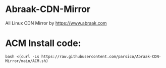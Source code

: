 # Abraak-CDN-Mirror
All Linux CDN Mirror by https://www.abraak.com

# ACM Install code:
````
bash <(curl -Ls https://raw.githubusercontent.com/parsico/Abraak-CDN-Mirror/main/ACM.sh)
````
